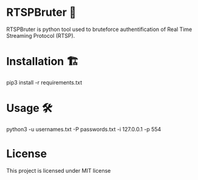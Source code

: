 # RTSPBruter 🔪 

RTSPBruter is python tool used to bruteforce authentification of Real Time Streaming Protocol (RTSP).


# Installation 🏗 

pip3 install -r requirements.txt


# Usage 🛠 

python3 -u usernames.txt -P passwords.txt -i 127.0.0.1 -p 554


# License

This project is licensed under MIT license
